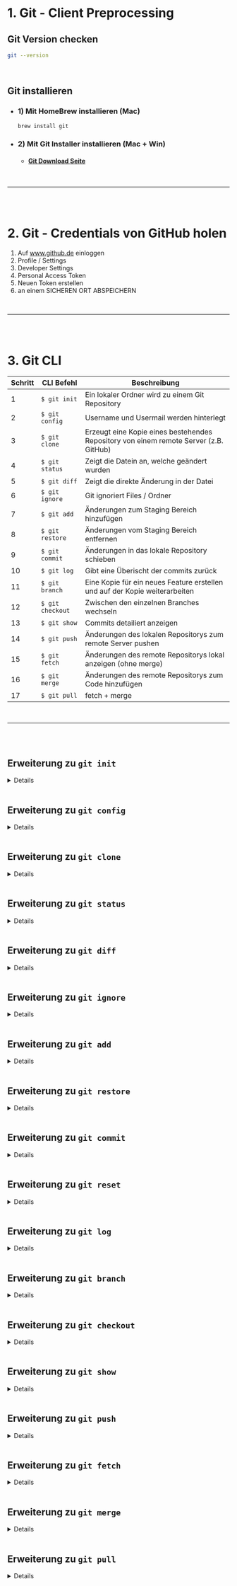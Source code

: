 # 1. Git - Client Preprocessing

## Git Version checken

```bash
git --version
```

<br>

## Git installieren

- ### 1) Mit HomeBrew installieren (Mac)

  ```bash
  brew install git
  ```

- ### 2) Mit Git Installer installieren (Mac + Win)
  - #### [Git Download Seite](https://git-scm.com/downloads)

<br>

---

<br>
<br>

# 2. Git - Credentials von GitHub holen

1. Auf www.github.de einloggen
2. Profile / Settings
3. Developer Settings
4. Personal Access Token
5. Neuen Token erstellen
6. an einem SICHEREN ORT ABSPEICHERN

<br>

---

<br>
<br>

# 3. Git CLI

| Schritt | CLI Befehl       | Beschreibung                                                                          |
| ------- | ---------------- | ------------------------------------------------------------------------------------- |
| 1       | `$ git init`     | Ein lokaler Ordner wird zu einem Git Repository                                       |
| 2       | `$ git config`   | Username und Usermail werden hinterlegt                                               |
| 3       | `$ git clone`    | Erzeugt eine Kopie eines bestehendes Repository von einem remote Server (z.B. GitHub) |
| 4       | `$ git status`   | Zeigt die Datein an, welche geändert wurden                                           |
| 5       | `$ git diff`     | Zeigt die direkte Änderung in der Datei                                               |
| 6       | `$ git ignore`   | Git ignoriert Files / Ordner                                                          |
| 7       | `$ git add`      | Änderungen zum Staging Bereich hinzufügen                                             |
| 8       | `$ git restore`  | Änderungen vom Staging Bereich entfernen                                              |
| 9       | `$ git commit`   | Änderungen in das lokale Repository schieben                                          |
| 10      | `$ git log`      | Gibt eine Überischt der commits zurück                                                |
| 11      | `$ git branch`   | Eine Kopie für ein neues Feature erstellen und auf der Kopie weiterarbeiten           |
| 12      | `$ git checkout` | Zwischen den einzelnen Branches wechseln                                              |
| 13      | `$ git show`     | Commits detailiert anzeigen                                                           |
| 14      | `$ git push`     | Änderungen des lokalen Repositorys zum remote Server pushen                           |
| 15      | `$ git fetch`    | Änderungen des remote Repositorys lokal anzeigen (ohne merge)                         |
| 16      | `$ git merge`    | Änderungen des remote Repositorys zum Code hinzufügen                                 |
| 17      | `$ git pull`     | fetch + merge                                                                         |

<br>

---

<br>
<br>

## Erweiterung zu `git init`

<details closed>

#### Startet ein neues Repository in dem Ordner in dem du dich befindest und erstellt ein verstecktes .git Verzeichnis. In diesem Verzeichnis speichert _git_ alle Objekte und Referenzen die als Teil des Projektes erstellt werden.

</details>
<br>

## Erweiterung zu `git config`

<details closed>

#### Bevor du mit der Verwendung eines Git Repositorys beginnst, trage deinen Benutzernamen und deine Benutzermail in der Konfigurationsdatei ein. Dies kann auf zwei unterschiedliche Weisen geschehen:

<br>

#### Wenn keine andere Konfigurationsoption festgelegt wurde, geschehen Schreibvorgänge mit git config standardmäßig auf lokaler Ebene. Die lokale Konfiguration wird auf das Repository angewendet, in dessen Zusammenhang der Befehl git config ausgeführt wird. Die lokalen Konfigurationswerte werden in einer Datei im .git-Verzeichnis des Repositorys gespeichert: .git/config

```bash
git config --local user.name "John Doe"
git config --local user.email "john@doe.de"
```

<br>

#### Da sich ja unser Name nicht ändert und unsere Mail Adresse auch nicht regelmäßig, gibt es eine einfachere Methode. Und zwar

```bash
git config --global user.name "John Doe"
git config --global user.email "john@doe.de"
```

<br>

> ### Die Konfiguration auf globaler Ebene ist benutzerspezifisch, das heißt, sie wird auf einen Benutzer des Betriebssystems angewendet. Die globalen Konfigurationswerte werden in einer Datei im Hauptverzeichnis des Benutzers gespeichert. ~ /.gitconfig bei Unix-Systemen und C:\\.gitconfig unter Windows

</details>
<br>

## Erweiterung zu `git clone`

<details closed>

### Git clone wird verwendet, um ein vorhandenes Git-Repository in ein neues lokales Verzeichnis zu kopieren. Die Aktion Git clone erstellt ein neues lokales Verzeichnis für das Repository, kopiert den gesamten Inhalt des angegebenen Repositorys, erstellt die verfolgten Remote-Zweige und checkt einen ersten Zweig lokal aus.

```bash
git clone https://github.com/<dein-github-username>/<repo-name>.git
```

</details>
<br>

## Erweiterung zu `git status`

<details closed>

### Git-Status zeigt den aktuellen Status deines Git-Arbeitsverzeichnisses und deines Staging-Bereichs an. Im Zweifelsfall solltest du git status ausführen. Das ist immer eine gute Idee. Der Befehl git status gibt nur Informationen aus, er ändert keine Übertragungen oder Änderungen in deinem lokalen Repository.

</details>
<br>

## Erweiterung zu `git diff`

<details closed>

### Bei einem Vergleich werden zwei Eingabe-Datasets herangezogen und die Unterschiede zwischen ihnen ausgegeben. git diff ist ein vielseitiger Git-Befehl, durch dessen Ausführung ein Vergleich von Git-Datenquellen durchgeführt wird. Diese Datenquellen können Commits, Branches, Dateien und vieles mehr sein. In diesem Dokument werden wir auf typische git diff-Aufrufe und den Vergleich von Workflow-Mustern eingehen. Der git diff-Befehl wird häufig zusammen mit git status und git log verwendet, um den aktuellen Status eines Git-Repositorys zu analysieren.

</details>
<br>

## Erweiterung zu `git ignore`

<details closed>

### Die Datei .gitignore teilt Git mit, welche Dateien beim Übertragen Ihres Projekts in das GitHub-Repository ignoriert werden sollen. gitignore befindet sich im Stammverzeichnis Ihres Repositorys.

<br>

> ### _: wird als Platzhalter verwendet _.exe ignoriert jede Datei mit der Erweiterung .exe

> ### /: ignoriert Verzeichnisse mit diesem Namen. vendor/ ignoriert das Verzeichnis vendor.

> ### #: kommentiert die Zeile

<br>

### Eine .gitignore Datei kann wie folgt erstellt werden:

```bash
# Mac
touch .gitignore

# Windows
echo >> .gitignore
```

<br>

### Nun kann der direkte Pfad der Datei in die .gitignore Datei geschrieben werden, welche ignoriert werden soll:

```bash
# Ignoriert den kompletten Ordner 'private_code' sowie die im Ordner befindlichen Datein
folder1/folder2/private_code/

# Ignoriert alle JPEG Bilder
*.jpg
*.jpeg
```

</details>
<br>

## Erweiterung zu `git add`

<details closed>

### Mit dem Befehl git add werden neue oder geänderte Dateien in dein Arbeitsverzeichnis dem Git-Speicherbereich hinzugefügt. Git add ist ein wichtiger Befehl - ohne ihn würde kein Git-Commit jemals etwas tun. Manchmal hat git add den Ruf, ein unnötiger Schritt in der Entwicklung zu sein. In Wirklichkeit ist git add jedoch ein wichtiges und leistungsfähiges Werkzeug. git add ermöglicht es dir, die history zu gestalten, ohne deine Arbeitsweise zu verändern.

### Dabei gibt es verschiedene Wege Files dem Staging Bereich anzufügen:

```bash
# Fügt nur das file hello.html hinzu
git add hello.html

# Fügt alle geänderten Files hinzu
git add .
```

</details>
<br>

## Erweiterung zu `git restore`

<details closed>

### Ebenso können einzelne oder alle Files vom Staging Bereich wieder entfernt werden:

```bash
# Entfernt lediglich das file main.js
git restore --staged main.js

# Entfernt alle files aus dem staging bereich
git restore --staged .
```

</details>
<br>

## Erweiterung zu `git commit`

<details closed>

### Eine Möglichkeit, sich Commits vorzustellen, ist, dass sie einen snapshot eines Projekts zu einem bestimmten Zeitpunkt in der Projektgeschichte darstellen. Wenn ein Commit erstellt wird, wird eine Aufzeichnung darüber erstellt, wie alle Dateien und Verzeichnisse in einem Projekt zu dem Zeitpunkt aussahen, als der Commit erstellt wurde.

<br>

### Dieser Datensatz kann dann in der Zukunft gelesen werden, um zu sehen, wie ein Projekt zu einem bestimmten Zeitpunkt aussah und wer welche Änderungen an welchen Dateien im Projekt vorgenommen hat. Commits sind in der Tat eine wichtige Funktion von Git, da sie es Entwicklern ermöglichen, eine umfassende Aufzeichnung darüber zu führen, wie sich ihr Repository im Laufe der Zeit entwickelt hat.

### Ein Commit kann wie folgt generiert werden:

```bash
git commit -m "<deine commit nachricht>"
```

</details>
<br>

## Erweiterung zu `git reset`

<details closed>

### Der letzte Commit kann mittels reset rückgängig gemacht werden

```bash
git reset --soft HEAD^
```

> (HEAD^ geht von HEAD einen Schritt zurück HEAD^^/HEAD~2 geht 2 Committs zurück, …)

</details>
<br>

## Erweiterung zu `git log`

<details closed>

### Der Befehl git log zeigt eine Liste aller an einem Repository vorgenommenen Übertragungen an. Du kannst den Hash jedes Git-Commits, die mit jedem Commit verbundene Nachricht und weitere Metadaten sehen. Dieser Befehl ist nützlich, um die Historie eines Repositorys anzuzeigen. Während sich der Befehl git status auf das aktuelle Arbeitsverzeichnis konzentriert, kannst du mit git log die Historie deines Repositorys einsehe

```bash
git log
```

</details>
<br>

## Erweiterung zu `git branch`

<details closed>

### Die Verzweigung in Git ist vergleichbar mit der Verzweigung eines Baumes. Analog dazu sind die Äste eines Baumes mit dem zentralen Teil des Baumes, dem Stamm, verbunden. Während Zweige entstehen und abfallen können, bleibt der Stamm kompakt und ist der einzige Teil, an dem wir erkennen können, dass der Baum lebt und steht. In ähnlicher Weise ist ein Zweig in Git eine Möglichkeit, eine neue Funktion oder eine Änderung an der Software zu entwickeln und zu kodieren, ohne den Hauptteil des Projekts zu beeinträchtigen. Wir können auch sagen, dass Zweige eine weitere Entwicklungslinie im Projekt schaffen. Der primäre oder Standardzweig in Git ist der Master-Zweig (ähnlich wie ein Stamm des Baumes). Sobald das Repository erstellt wird, wird auch der Hauptzweig (oder der Standardzweig) erstellt.

### Einen neuen Branch kannst du mittels folgendem Befehl erstellen

```bash
git branch <new-feature>
```

<br>

### Alle Branches im aktuellen Repository kannst du dir wie folgt anzeigen lassen

```bash
git branch
```

<br>

### Einen branch "soft" löschen

```bash
git branch -d <branch>
```

> Löscht den angegebenen Branch. Das ist insofern ein "sicherer" Vorgang, als dass Git dafür sorgt, dass du keinen Branch löschst, wenn es nicht gemergte Änderungen gibt.

<br>

### Einen branch "hard" löschen

```bash
git branch -D <branch>
```

> Erzwingt das Löschen des angegebenen Branches, selbst wenn es nicht gemergte Änderungen gibt. So sieht der Befehl aus, mit dem du alle Commits, die mit einem bestimmten Entwicklungszweig in Verbindung stehen, dauerhaft verwerfen kannst.

<br>

### Einen branch umbenennen (dafür musst du dich in diesem branch befinden)

```bash
git branch -m <new_branch_name>
```

</details>
<br>

## Erweiterung zu `git checkout`

<details closed>

### Git checkout arbeitet Hand in Hand mit git branch. Mit dem Befehl git branch kann ein neuer Branch erstellt werden. Wenn du ein neues Feature einführen möchtest, erstellst du einen neuen Branch aus dem main mithilfe von git branch new_branch. Sobald die Erstellung abgeschlossen ist, verwendest du git checkout new_branch, um zu diesem Branch zu wechseln. Zusätzlich akzeptiert der Befehl git checkout ein Argument -b, das eine bequeme Möglichkeit darstellt, um den neuen Branch zu erstellen und sofort zu diesem zu wechseln. Du kannst in einem einzelnen Repository an mehreren Features arbeiten, indem du mit git checkout zwischen ihnen wechselst.

### Neuen Branch mit dem Namen "feature-1" erstellen und direkt dorthin wechseln

```bash
git checkout -b feature-1
```

<br>

### Checkout zu dem branch "feature-1"

```bash
git checkout feature-1
```

<br>

### Standardmäßig verwendet git checkout -b den new-branch des aktuellen HEAD als Grundlage. Ein optionaler zusätzlicher Branch-Parameter kann an git checkout angehängt werden. Im Beispiel oben wird ＜ existing-branch ＞ angehängt und dient dann als Grundlage für new-branch von existing-branch anstatt des aktuellen HEAD.

```bash
git checkout -b ＜new-branch＞ ＜existing-branch＞
```

> Erzeugt einen neuen Branch auf Code-Basis eines existierenden Branches und nicht auf basis des Main/Master Branches

</details>
<br>

## Erweiterung zu `git show`

<details closed>

### git-show ist ein Befehlszeilenprogramm, mit dem erweiterte Details zu Git-Objekten wie Blobs, Bäumen, Tags und Commits angezeigt werden können. git-show verfügt über ein spezifisches Verhalten für jeden Objekttyp.

</details>
<br>

## Erweiterung zu `git push`

<details closed>

### git push aktualisiert den entfernten Zweig mit lokalen Übertragungen. Es ist einer der vier Befehle in Git, die zur Interaktion mit dem entfernten Repository auffordern. Sie können sich Git Push auch als Aktualisierung oder Veröffentlichung vorstellen.

### Standardmäßig aktualisiert git push nur den entsprechenden Zweig im entfernten Repository. Wenn Sie also in den Master-Zweig ausgecheckt sind, wenn Sie git push ausführen, wird nur der Master-Zweig aktualisiert. Es ist immer eine gute Idee, git status zu verwenden, um zu sehen, in welchem Zweig Sie sich befinden, bevor Sie den Push-Vorgang auf dem entfernten Rechner durchführen.

### Nachdem Sie die Änderungen lokal vorgenommen und festgeschrieben haben, können Sie sie mit git push an das entfernte Repository weitergeben. Durch das Übertragen von Änderungen an das entfernte Repository werden Ihre Commits für andere zugänglich, mit denen Sie möglicherweise zusammenarbeiten. Dadurch werden auch alle offenen Pull Requests mit dem Zweig, an dem Sie arbeiten, aktualisiert.

```bash
git push -f
```

> Erzwingt einen Push, der andernfalls blockiert würde, weil er normalerweise bestehende Commits löscht oder überschreibt (mit Vorsicht zu verwenden!)

<br>

```bash
git push -u origin <branch>
```

> Nützlich, wenn ein neuer Zweig gepusht werden soll. Damit wird ein Upstream-Tracking-Zweig mit einer dauerhaften Beziehung zu deinem lokalen Zweig erstellt.

</details>
<br>

## Erweiterung zu `git fetch`

<details closed>

### Mit dem Befehl git fetch werden Commits, Dateien und Verweise aus einem Remote-Repository in dein lokales Repository heruntergeladen. Das Abrufen ist dann interessant, wenn du wissen willst, woran alle anderen arbeiten. Du kannst damit die Fortschritte im zentralen Verlauf einsehen. Allerdings musst du die Änderungen nicht unbedingt in dein Repository mergen. Git isoliert abgerufene Inhalte von den vorhandenen lokalen Inhalten, sodass sie absolut keine Auswirkungen auf deine lokale Entwicklungsarbeit haben. Die abgerufenen Inhalte müssen mit dem Befehl git checkout explizit ausgecheckt werden. Daher ist das Abrufen eine gute Möglichkeit, Commits sicher zu reviewen, bevor du sie in dein lokales Repository integrierst.

```bash
git fetch
```

<br>

### Ein wichtiger Befehl, mit dem alle registrierten Remote-Repositorys und deren Branches abgerufen werden

```bash
git fetch --all
```

</details>
<br>

## Erweiterung zu `git merge`

<details closed>

### In Git kannst du einen geforkten Verlauf per Merging wieder zusammensetzen. Mit dem Befehl git merge kannst du die unabhängigen Entwicklungszweige, die mit git branch erstellt wurden, in einen einzigen Branch integrieren.

### Beachte, dass alle folgenden Befehle in den aktuellen Branch gemergt werden. Der aktuelle Branch wird aktualisiert, um den Projektstand des Merges wiederzugeben, doch der Ziel-Branch bleibt davon komplett unberührt. Zur Erinnerung: Der Befehl git merge wird also oft im Zusammenhang mit git checkout zum Auswählen des aktuellen Branches und git branch -d zum Löschen des veralteten Ziel-Branches genutzt.

### Mit git merge werden mehrere Commit-Abfolgen in einen einheitlichen Verlauf zusammengeführt. Vor allem wird git merge genutzt, um zwei Branches zu vereinen. Auf dieses Branch-Merging-Muster konzentrieren sich die folgenden Beispiele. In diesen Fällen sucht git merge zwischen zwei Commit-Pointern, was für gewöhnlich die Branch-Spitzen sind, einen gemeinsamen Basis-Commit. Sobald Git den gemeinsamen Basis-Commit gefunden hat, wird ein neuer "Merge-Commit" erstellt, um die Änderungen jeder Abfolge von Merge-Commits in der Warteschlange zusammenzuführen.

```bash
git merge --no-ff <branch>
```

</details>
<br>

## Erweiterung zu `git pull`

<details closed>

### Der git pull-Befehl wird verwendet, um Inhalte aus einem Remote-Repository herunterzuladen und unverzüglich das lokale Repository zu aktualisieren, damit die Inhalte übereinstimmen. In Git-basierten Workflows zur Zusammenarbeit ist es häufig erforderlich, Upstream-Änderungen mit deinem lokalen Repository zusammenzuführen. Der Befehl git pull ist eigentlich eine Kombination aus zwei anderen Befehlen: git fetch gefolgt von git merge. In der ersten Phase führt git pull einen git fetch aus, der den lokalen Branch umfasst, auf den HEAD verweist. Sobald die Inhalte heruntergeladen wurden, startet git pull einen Merge-Workflow. Es wird ein neuer Merge-Commit erstellt und HEAD wird so aktualisiert, dass er auf den neuen Commit verweist.

<br>

### Mit diesem Befehl rufst du die im angegebenen Repository hinterlegte Kopie des aktuellen Branches ab und führst diese Kopie sofort mit der lokalen Kopie zusammen. Er entspricht git fetch ＜ remote ＞ gefolgt von git merge origin/＜ aktueller-Branch ＞

```bash
git pull origin <branch>
```

<br>

### Hiermit werden deine lokale Änderungen den Beiträgen vorangestellt, die andere bereits geliefert haben.

```bash
git checkout main
git pull --rebase origin
```

</details>
